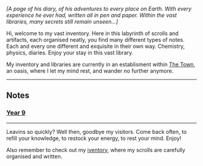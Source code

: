 <head>
  <title>The Wanderer</title>
</head>
<body>
  <p><i>[A page of his diary, of his adventures to every place on Earth. With every experience he ever had, written all in pen and paper. Within the vast libraries, many secrets still remain unseen...]</i></p>
  <p class="intro">Hi, welcome to my vast inventory. Here in this labyrinth of scrolls and artifacts, each organised neatly, you find many different types of notes. Each and every one different and exquisite in their own way. Chemistry, physics, diaries. Enjoy your stay in this vast library.</p>
  <p>My inventory and libraries are currently in an establisment within <a href="wanderer-archive/the-town.html">The Town</a>, an oasis, where I let my mind rest, and wander no further anymore.</p>
  <hr class="divider_one">
  <h2 class="subtitles">Notes</h2>
  <h3 class="intro"><b><a href="https://rewind789.github.io/wanderer-archive/notes/year-9.html">Year 9</a></b></h3>
  <hr class="divider_one">
  <p>Leavins so quickly? Well then, goodbye my visitors. Come back often, to refill your knowledge, to restock your energy, to rest your mind. Enjoy!</p>
  <p>Also remember to check out my <a href="https://wanderer-inventory.notion.site/Wanderer-s-Archive-551bf6d3382148678191175b1123296f">iventory</a>, where my scrolls are carefully organised and written.</p>
</body>

